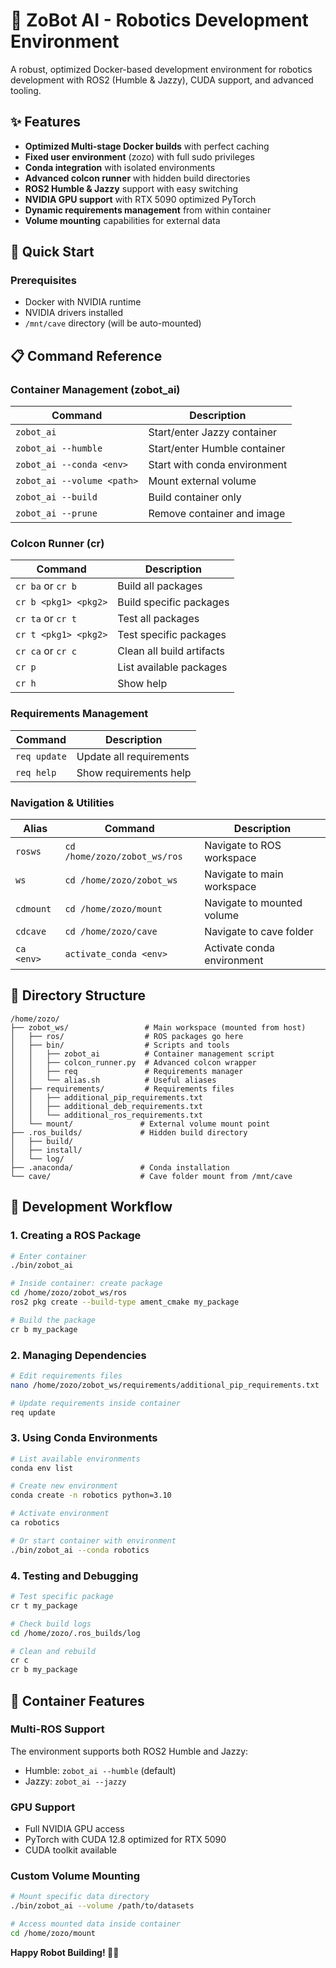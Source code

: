 # 🤖 ZoBot AI - Robotics Development Environment

A robust, optimized Docker-based development environment for robotics development with ROS2 (Humble & Jazzy), CUDA support, and advanced tooling.

## ✨ Features

- **Optimized Multi-stage Docker builds** with perfect caching
- **Fixed user environment** (zozo) with full sudo privileges
- **Conda integration** with isolated environments
- **Advanced colcon runner** with hidden build directories
- **ROS2 Humble & Jazzy** support with easy switching
- **NVIDIA GPU support** with RTX 5090 optimized PyTorch
- **Dynamic requirements management** from within container
- **Volume mounting** capabilities for external data

## 🚀 Quick Start

### Prerequisites
- Docker with NVIDIA runtime
- NVIDIA drivers installed
- `/mnt/cave` directory (will be auto-mounted)

## 📋 Command Reference

### Container Management (zobot_ai)
| Command | Description |
|---------|-------------|
| `zobot_ai` | Start/enter Jazzy container |
| `zobot_ai --humble` | Start/enter Humble container |
| `zobot_ai --conda <env>` | Start with conda environment |
| `zobot_ai --volume <path>` | Mount external volume |
| `zobot_ai --build` | Build container only |
| `zobot_ai --prune` | Remove container and image |

### Colcon Runner (cr)
| Command | Description |
|---------|-------------|
| `cr ba` or `cr b` | Build all packages |
| `cr b <pkg1> <pkg2>` | Build specific packages |
| `cr ta` or `cr t` | Test all packages |
| `cr t <pkg1> <pkg2>` | Test specific packages |
| `cr ca` or `cr c` | Clean all build artifacts |
| `cr p` | List available packages |
| `cr h` | Show help |

### Requirements Management
| Command | Description |
|---------|-------------|
| `req update` | Update all requirements |
| `req help` | Show requirements help |

### Navigation & Utilities
| Alias | Command | Description |
|-------|---------|-------------|
| `rosws` | `cd /home/zozo/zobot_ws/ros` | Navigate to ROS workspace |
| `ws` | `cd /home/zozo/zobot_ws` | Navigate to main workspace |
| `cdmount` | `cd /home/zozo/mount` | Navigate to mounted volume |
| `cdcave` | `cd /home/zozo/cave` | Navigate to cave folder |
| `ca <env>` | `activate_conda <env>` | Activate conda environment |

## 📁 Directory Structure

```
/home/zozo/
├── zobot_ws/                 # Main workspace (mounted from host)
│   ├── ros/                  # ROS packages go here
│   ├── bin/                  # Scripts and tools
│   │   ├── zobot_ai          # Container management script
│   │   ├── colcon_runner.py  # Advanced colcon wrapper
│   │   ├── req               # Requirements manager
│   │   └── alias.sh          # Useful aliases
│   ├── requirements/         # Requirements files
│   │   ├── additional_pip_requirements.txt
│   │   ├── additional_deb_requirements.txt
│   │   └── additional_ros_requirements.txt
│   └── mount/               # External volume mount point
├── .ros_builds/             # Hidden build directory
│   ├── build/
│   ├── install/
│   └── log/
├── .anaconda/               # Conda installation
└── cave/                    # Cave folder mount from /mnt/cave
```

## 🔧 Development Workflow

### 1. Creating a ROS Package
```bash
# Enter container
./bin/zobot_ai

# Inside container: create package
cd /home/zozo/zobot_ws/ros
ros2 pkg create --build-type ament_cmake my_package

# Build the package
cr b my_package

```

### 2. Managing Dependencies
```bash
# Edit requirements files
nano /home/zozo/zobot_ws/requirements/additional_pip_requirements.txt

# Update requirements inside container
req update
```

### 3. Using Conda Environments
```bash
# List available environments
conda env list

# Create new environment
conda create -n robotics python=3.10

# Activate environment
ca robotics

# Or start container with environment
./bin/zobot_ai --conda robotics
```

### 4. Testing and Debugging
```bash
# Test specific package
cr t my_package

# Check build logs
cd /home/zozo/.ros_builds/log

# Clean and rebuild
cr c
cr b my_package
```

## 🐳 Container Features

### Multi-ROS Support
The environment supports both ROS2 Humble and Jazzy:
- Humble: `zobot_ai --humble` (default)
- Jazzy: `zobot_ai --jazzy`

### GPU Support
- Full NVIDIA GPU access
- PyTorch with CUDA 12.8 optimized for RTX 5090
- CUDA toolkit available

### Custom Volume Mounting
```bash
# Mount specific data directory
./bin/zobot_ai --volume /path/to/datasets

# Access mounted data inside container
cd /home/zozo/mount
```

**Happy Robot Building! 🤖✨**
